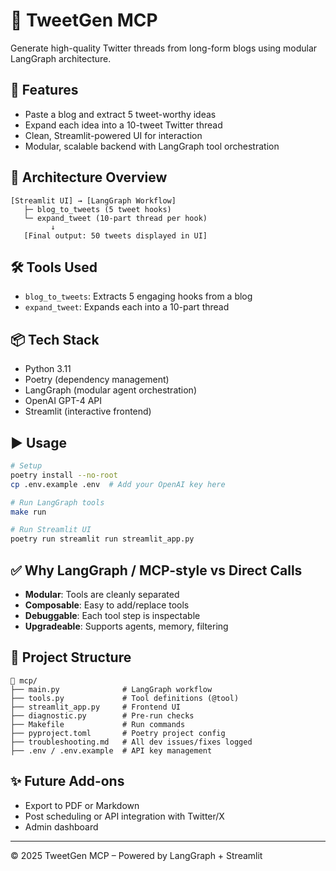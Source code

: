 # 🧠 TweetGen MCP

Generate high-quality Twitter threads from long-form blogs using modular LangGraph architecture.

## 🚀 Features
- Paste a blog and extract 5 tweet-worthy ideas
- Expand each idea into a 10-tweet Twitter thread
- Clean, Streamlit-powered UI for interaction
- Modular, scalable backend with LangGraph tool orchestration

## 🧰 Architecture Overview

```
[Streamlit UI] → [LangGraph Workflow]
   ├─ blog_to_tweets (5 tweet hooks)
   └─ expand_tweet (10-part thread per hook)
         ↓
   [Final output: 50 tweets displayed in UI]
```

## 🛠 Tools Used
- `blog_to_tweets`: Extracts 5 engaging hooks from a blog
- `expand_tweet`: Expands each into a 10-part thread

## 📦 Tech Stack
- Python 3.11
- Poetry (dependency management)
- LangGraph (modular agent orchestration)
- OpenAI GPT-4 API
- Streamlit (interactive frontend)

## ▶️ Usage

```bash
# Setup
poetry install --no-root
cp .env.example .env  # Add your OpenAI key here

# Run LangGraph tools
make run

# Run Streamlit UI
poetry run streamlit run streamlit_app.py
```

## ✅ Why LangGraph / MCP-style vs Direct Calls
- **Modular**: Tools are cleanly separated
- **Composable**: Easy to add/replace tools
- **Debuggable**: Each tool step is inspectable
- **Upgradeable**: Supports agents, memory, filtering

## 📄 Project Structure

```
📁 mcp/
├── main.py              # LangGraph workflow
├── tools.py             # Tool definitions (@tool)
├── streamlit_app.py     # Frontend UI
├── diagnostic.py        # Pre-run checks
├── Makefile             # Run commands
├── pyproject.toml       # Poetry project config
├── troubleshooting.md   # All dev issues/fixes logged
├── .env / .env.example  # API key management
```

## ✨ Future Add-ons
- Export to PDF or Markdown
- Post scheduling or API integration with Twitter/X
- Admin dashboard

---

© 2025 TweetGen MCP – Powered by LangGraph + Streamlit
